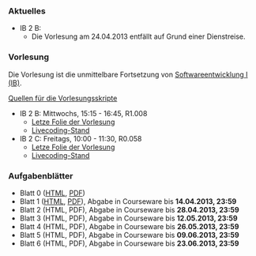 ### Aktuelles

-   IB 2 B:
    -   Die Vorlesung am 24.04.2013 entfällt auf Grund einer Dienstreise.

### Vorlesung

Die Vorlesung ist die unmittelbare Fortsetzung von [Softwareentwicklung I (IB)](/lectures/seiib).

[Quellen für die Vorlesungsskripte](https://github.com/obcode/seiiib)

-   IB 2 B: Mittwochs, 15:15 - 16:45, R1.008
    -   [Letze Folie der Vorlesung](/docs/lectures/seiiib/html/lastslideB.html)
    -   [Livecoding-Stand](https://www.dropbox.com/sh/da7fqnj0j2yq111/8S5QvEjw9o)
-   IB 2 C: Freitags, 10:00 - 11:30, R0.058
    -   [Letze Folie der Vorlesung](/docs/lectures/seiiib/html/lastslideC.html)
    -   [Livecoding-Stand](https://www.dropbox.com/sh/gt22ekpdbzxjzgj/2Jth_JdxNa)

### Aufgabenblätter

-   Blatt 0
    ([HTML](/docs/lectures/seiiib/html/Blatt0.html),
    [PDF](/docs/lectures/seiiib/pdf/Blatt0.pdf))
-   Blatt 1
    ([HTML](/docs/lectures/seiiib/html/Blatt1.html),
    [PDF](/docs/lectures/seiiib/pdf/Blatt1.pdf)),
    Abgabe in Courseware bis **14.04.2013, 23:59**
-   Blatt 2
    (HTML,
    PDF),
    Abgabe in Courseware bis **28.04.2013, 23:59**
-   Blatt 3
    (HTML,
    PDF),
    Abgabe in Courseware bis **12.05.2013, 23:59**
-   Blatt 4
    (HTML,
    PDF),
    Abgabe in Courseware bis **26.05.2013, 23:59**
-   Blatt 5
    (HTML,
    PDF),
    Abgabe in Courseware bis **09.06.2013, 23:59**
-   Blatt 6
    (HTML,
    PDF),
    Abgabe in Courseware bis **23.06.2013, 23:59**
